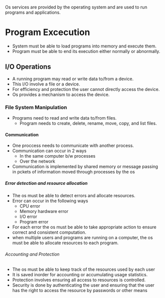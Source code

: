 Os services are provided by the operating system and are used to run programs and applications.

# Program Excecution

- System must be able to load programs into memory and execute them.
- Program must be able to end its execution either normally or abnormally.

## I/O Operations

- A running program may read or write data to/from a device.
- This I/O involve a file or a device.
- For efficiency and protection the user cannot directly access the device.
- Os provides a mechanism to access the device.

### File System Manipulation

- Programs need to read and write data to/from files.
  - Program needs to create, delete, rename, move, copy, and list files.

#### Communication

- One proccess needs to communicate with another process.
- Communication can occur in 2 ways
  - In the same computer b/w processes
  - Over the network
- Communication is implemented by shared memory or message passing in pckets of information moved through processes by the os

##### Error detection and resource allocation

- The os must be able to detect errors and allocate resources.
- Error can occur in the following ways
  - CPU error
  - Memory hardware error
  - I/O error
  - Program error
- For each error the os must be able to take appropriate action to ensure correct and consistent computation.
- when multiple users and programs are running on a computer, the os must be able to allocate resources to each program.

###### Accounting and Protection

- The os must be able to keep track of the resources used by each user
- It is saved inorder for accounting or accumulating usage statistics.
- Protection involves ensuring all access to resources is controlled.
- Security is done by authenticating the user and ensuring that the user has the right to access the resource by passwords or other means
